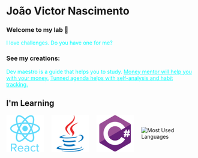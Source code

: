 # João Victor Nascimento

### Welcome to my lab 🔬
<p style="color: cyan;">I love challenges. Do you have one for me?</p>

### See my creations:
<a href="https://github.com/Vitor45QW/tunned-agenda" target="_blank" style="text-decoration: none; color: cyan;">Dev maestro is a guide that helps you to study.</a>
<a href="https://github.com/Vitor45QW/Money-Mentor" target="_blank" style="color: cyan;">Money mentor will help you with your money.</a>
<a href="https://github.com/Vitor45QW/dev-maestro" target="_blank" style="color: cyan;">Tunned agenda helps with self-analysis and habit tracking.</a>



## I'm Learning

<div style="display: flex; justify-content: space-between; align-items: center; gap: 20px;">

  <img src="https://raw.githubusercontent.com/devicons/devicon/master/icons/react/react-original-wordmark.svg" style="width: 100px; height: 100px;" alt="React">
  
  <img src="https://raw.githubusercontent.com/devicons/devicon/master/icons/java/java-original.svg" style="width: 100px; height: 100px;" alt="Java">

  <img src="https://raw.githubusercontent.com/devicons/devicon/master/icons/csharp/csharp-original.svg" style="width: 100px; height: 100px;" alt="C#">

  <img src="https://github-readme-stats.vercel.app/api/top-langs/?username=Vitor45QW&layout=compact&theme=radical" alt="Most Used Languages">


  
</div>
